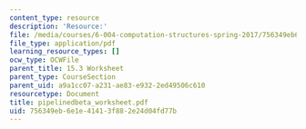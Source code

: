```yaml
---
content_type: resource
description: 'Resource:'
file: /media/courses/6-004-computation-structures-spring-2017/756349eb6e1e41413f882e24d04fd77b_pipelinedbeta_worksheet.pdf
file_type: application/pdf
learning_resource_types: []
ocw_type: OCWFile
parent_title: 15.3 Worksheet
parent_type: CourseSection
parent_uid: a9a1cc07-a231-ae83-e932-2ed49506c610
resourcetype: Document
title: pipelinedbeta_worksheet.pdf
uid: 756349eb-6e1e-4141-3f88-2e24d04fd77b
---
```

